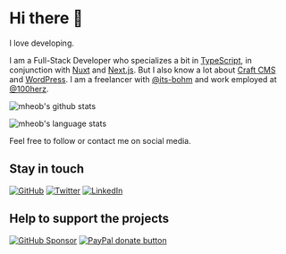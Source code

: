 # Hi there 👋

I love developing.

I am a Full-Stack Developer who specializes a bit in [TypeScript](https://github.com/microsoft/TypeScript), in conjunction with [Nuxt](https://github.com/nuxt/nuxt.js) and [Next.js](https://github.com/vercel/next.js). But I also know a lot about [Craft CMS](https://github.com/craftcms/cms) and [WordPress](https://github.com/WordPress/WordPress). I am a freelancer with [@its-bohm](https://github.com/its-boehm) and work employed at [@100herz](https://github.com/100herz).

![mheob's github stats](https://github-readme-stats.vercel.app/api?username=mheob&count_private=true&show_icons=true&theme=dark&hide=stars)

![mheob's language stats](https://github-readme-stats.vercel.app/api/top-langs/?username=mheob&count_private=true&langs_count=8&layout=compact&theme=dark&hide=c%23,java)

Feel free to follow or contact me on social media.

## Stay in touch

[![GitHub](https://img.shields.io/badge/GitHub--_.svg?style=for-the-badge&color=333&logo=github)](https://github.com/mheob)
[![Twitter](https://img.shields.io/badge/Twitter--_.svg?style=for-the-badge&color=1da1f2&logo=twitter)](https://twitter.com/mheob_a)
[![LinkedIn](https://img.shields.io/badge/LinkedIn--_.svg?style=for-the-badge&color=0077b5&logo=linkedin)](https://www.linkedin.com/in/itsb)

## Help to support the projects

[![GitHub Sponsor](https://img.shields.io/badge/Sponsors--_.svg?style=for-the-badge&color=333&logo=github)](https://github.com/sponsors/mheob)
[![PayPal donate button](https://img.shields.io/badge/Paypal-Donate-_.svg?style=for-the-badge&color=003087&logo=paypal)](https://www.paypal.me/mheob)
